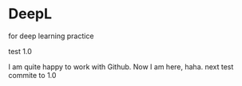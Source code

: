 # DeepL
for deep learning practice

test 1.0

I am quite happy to work with Github.
Now I am here, haha.
next test
commite to 1.0

